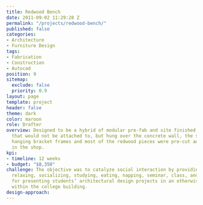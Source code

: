 ```yaml
---
title: Redwood Bench
date: 2011-09-02 11:29:28 Z
permalink: "/projects/redwood-bench/"
published: false
categories:
- Architecture
- Furniture Design
tags:
- Fabrication
- Construction
- Autocad
position: 9
sitemap:
  exclude: false
  priority: 0.9
layout: page
template: project
header: false
theme: dark
color: maroon
role: Drafter
overview: Designed to be a hybrid of modular pre-fab and site finished construction
  that would not be attached to, but hung over the concrete wall, the steel and wood
  hanging bracket frames and most of the redwood pieces were pre-cut and assembled
  in the shop.
kpi:
- timeline: 12 weeks
- budget: "$8,350"
challenge: The objective was to catalyze social interaction by providing sitting,
  relaxing, socializing, studying, eating, napping, seminar, class, and pin-up space
  for presenting students’ architectural design projects in an otherwise 'dead-space'
  within the college building.
design-approach:
---
```


